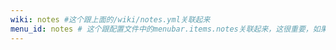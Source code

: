 ```yaml
---
wiki: notes #这个跟上面的/wiki/notes.yml关联起来
menu_id: notes # 这个跟配置文件中的menubar.items.notes关联起来，这很重要，如果没有这个，就像普通的wiki项目一样了
---
```

